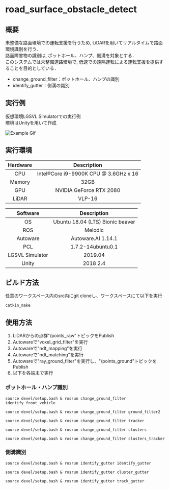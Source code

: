 # road_surface_obstacle_detect
## 概要

未整備な路面環境での運転支援を行うため, LiDARを用いてリアルタイムで路面環境識別を行う．  
路面障害物の識別は, ポットホール、ハンプ、側溝を対象とする．  
このシステムでは未整備道路環境で, 低速での遠隔運転による運転支援を提供することを目的としている．  

- change_ground_filter：ポットホール、ハンプの識別
- identify_gutter：側溝の識別

## 実行例

仮想環境LGSVL Simulatorでの実行例  
環境はUnityを用いて作成

![Example Gif](/images/virtual10.gif)

## 実行環境

| Hardware | Description |
| :---: | :---: |
| CPU | Intel®Core i9-9900K CPU @ 3.6GHz x 16 |
| Memory | 32GB |
| GPU | NVIDIA GeForce RTX 2080 |
| LiDAR | VLP-16 |

| Software | Description |
| :---: | :---: |
| OS | Ubuntu 18.04 (LTS) Bionic beaver |
| ROS | Melodic |
| Autoware | Autoware.AI 1.14.1 |
| PCL | 1.7.2-14ubuntu0.1 |
| LGSVL Simulator | 2019.04 |
| Unity | 2018 2.4 |



## ビルド方法

任意のワークスペース内のsrc内にgit cloneし、ワークスペースにて以下を実行
```
catkin_make
```

## 使用方法

1. LiDARからの点群"/points_raw"トピックをPublish
2. Autowareで"voxel_grid_filter"を実行
3. Autowareで"ndt_mapping"を実行
4. Autowareで"ndt_matching"を実行
5. Autowareで"ray_ground_filter"を実行し、"/points_ground"トピックをPublish
6. 以下を各端末で実行

### ポットホール・ハンプ識別

```
source devel/setup.bash & rosrun change_ground_filter identify_front_vehicle
```
```
source devel/setup.bash & rosrun change_ground_filter ground_filter2
```
```
source devel/setup.bash & rosrun change_ground_filter tracker
```
```
source devel/setup.bash & rosrun change_ground_filter clusters
```
```
source devel/setup.bash & rosrun change_ground_filter clusters_tracker
```

### 側溝識別

```
source devel/setup.bash & rosrun identify_gutter identify_gutter
```
```
source devel/setup.bash & rosrun identify_gutter cluster_gutter
```
```
source devel/setup.bash & rosrun identify_gutter track_gutter
```
